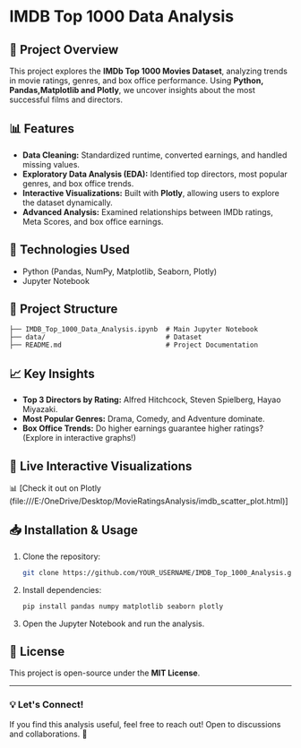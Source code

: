 # IMDB Top 1000 Data Analysis

## 📌 Project Overview
This project explores the **IMDb Top 1000 Movies Dataset**, analyzing trends in movie ratings, genres, and box office performance. Using **Python, Pandas,Matplotlib and Plotly**, we uncover insights about the most successful films and directors.

## 📊 Features
- **Data Cleaning:** Standardized runtime, converted earnings, and handled missing values.
- **Exploratory Data Analysis (EDA):** Identified top directors, most popular genres, and box office trends.
- **Interactive Visualizations:** Built with **Plotly**, allowing users to explore the dataset dynamically.
- **Advanced Analysis:** Examined relationships between IMDb ratings, Meta Scores, and box office earnings.

## 🚀 Technologies Used
- Python (Pandas, NumPy, Matplotlib, Seaborn, Plotly)
- Jupyter Notebook

## 📂 Project Structure
```
├── IMDB_Top_1000_Data_Analysis.ipynb  # Main Jupyter Notebook
├── data/                              # Dataset
├── README.md                          # Project Documentation
```

## 📈 Key Insights
- **Top 3 Directors by Rating:** Alfred Hitchcock, Steven Spielberg, Hayao Miyazaki.
- **Most Popular Genres:** Drama, Comedy, and Adventure dominate.
- **Box Office Trends:** Do higher earnings guarantee higher ratings? (Explore in interactive graphs!)

## 🔗 Live Interactive Visualizations
📊 [Check it out on Plotly (file:///E:/OneDrive/Desktop/MovieRatingsAnalysis/imdb_scatter_plot.html)]

## 📥 Installation & Usage
1. Clone the repository:
   ```bash
   git clone https://github.com/YOUR_USERNAME/IMDB_Top_1000_Analysis.git
   ```
2. Install dependencies:
   ```bash
   pip install pandas numpy matplotlib seaborn plotly
   ```
3. Open the Jupyter Notebook and run the analysis.

## 📜 License
This project is open-source under the **MIT License**.

---
### 💡 Let's Connect!
If you find this analysis useful, feel free to reach out! Open to discussions and collaborations. 🚀

